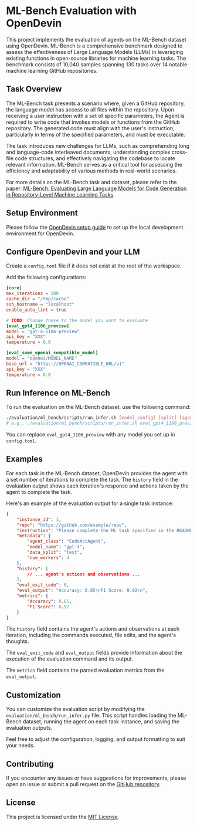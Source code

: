 # ML-Bench Evaluation with OpenDevin

This project implements the evaluation of agents on the ML-Bench dataset using OpenDevin. ML-Bench is a comprehensive benchmark designed to assess the effectiveness of Large Language Models (LLMs) in leveraging existing functions in open-source libraries for machine learning tasks. The benchmark consists of 10,040 samples spanning 130 tasks over 14 notable machine learning GitHub repositories.

## Task Overview

The ML-Bench task presents a scenario where, given a GitHub repository, the language model has access to all files within the repository. Upon receiving a user instruction with a set of specific parameters, the Agent is required to write code that invokes models or functions from the GitHub repository. The generated code must align with the user's instruction, particularly in terms of the specified parameters, and must be executable.

The task introduces new challenges for LLMs, such as comprehending long and language-code interleaved documents, understanding complex cross-file code structures, and effectively navigating the codebase to locate relevant information. ML-Bench serves as a critical tool for assessing the efficiency and adaptability of various methods in real-world scenarios.

For more details on the ML-Bench task and dataset, please refer to the paper: [ML-Bench: Evaluating Large Language Models for Code Generation in Repository-Level Machine Learning Tasks](https://arxiv.org/abs/2311.09835).

## Setup Environment

Please follow the [OpenDevin setup guide](https://github.com/OpenDevin/OpenDevin/blob/main/docs/setup.md) to set up the local development environment for OpenDevin.

## Configure OpenDevin and your LLM

Create a `config.toml` file if it does not exist at the root of the workspace.

Add the following configurations:

```toml
[core]
max_iterations = 100
cache_dir = "/tmp/cache"
ssh_hostname = "localhost"
enable_auto_lint = true

# TODO: Change these to the model you want to evaluate
[eval_gpt4_1106_preview]
model = "gpt-4-1106-preview"
api_key = "XXX"
temperature = 0.0

[eval_some_openai_compatible_model]
model = "openai/MODEL_NAME"
base_url = "https://OPENAI_COMPATIBLE_URL/v1"
api_key = "XXX"
temperature = 0.0
```

## Run Inference on ML-Bench

To run the evaluation on the ML-Bench dataset, use the following command:

```bash
./evaluation/ml_bench/scripts/run_infer.sh [model_config] [split] [agent] [eval_limit]
# e.g., ./evaluation/ml_bench/scripts/run_infer.sh eval_gpt4_1106_preview full CodeActAgent 10
```

You can replace `eval_gpt4_1106_preview` with any model you set up in `config.toml`.

## Examples

For each task in the ML-Bench dataset, OpenDevin provides the agent with a set number of iterations to complete the task. The `history` field in the evaluation output shows each iteration's response and actions taken by the agent to complete the task.

Here's an example of the evaluation output for a single task instance:

```json
{
    "instance_id": 1,
    "repo": "https://github.com/example/repo",
    "instruction": "Please complete the ML task specified in the README: https://github.com/example/repo/README.md\nThe task is: Implement a GNN model using DGL\n\nI am eager to utilize the Citeseer dataset as the training data to empower the ARMA Model with the learning rate set to a commendably small value of 0.Additionally, I'd like to incorporate 5 stacks into this model. Your assistance in formulating the necessary code to accomplish this task would be of tremendous help.\n\nReference:\nThe following commands learn a neural network and predict on the test set. Train an ARMA model which follows the original hyperparameters on different datasets.\n\n# Cora:\npython citation.py --gpu 0\n\n# Citeseer:\npython citation.py --gpu 0 --dataset Citeseer --num-stacks 3\n\n# Pubmed:\npython citation.py --gpu 0 --dataset Pubmed --dropout 0.25 --num-stacks 1\n\nYou should only modify files under the specified path in the repo.\nFollow the task arguments when running the training script:\n{\n  \"dataset\": \"Citeseer\",\n  \"lr\": \"0\",\n  \"num-stacks\": \"5\"\n}\n\nYou should terminate the subprocess after running the task (e.g., call subprocess.Popen(args).wait()).\nWhen you think you have completed the task, please run the following command: <execute_bash> exit </execute_bash>.\n",
    "metadata": {
        "agent_class": "CodeActAgent",
        "model_name": "gpt-4",
        "data_split": "test",
        "num_workers": 4
    },
    "history": [
        // ... agent's actions and observations ...
    ],
    "eval_exit_code": 0,
    "eval_output": "Accuracy: 0.85\nF1 Score: 0.92\n",
    "metrics": {
        "Accuracy": 0.85,
        "F1 Score": 0.92
    }
}
```

The `history` field contains the agent's actions and observations at each iteration, including the commands executed, file edits, and the agent's thoughts.

The `eval_exit_code` and `eval_output` fields provide information about the execution of the evaluation command and its output.

The `metrics` field contains the parsed evaluation metrics from the `eval_output`.

## Customization

You can customize the evaluation script by modifying the `evaluation/ml_bench/run_infer.py` file. This script handles loading the ML-Bench dataset, running the agent on each task instance, and saving the evaluation outputs.

Feel free to adjust the configuration, logging, and output formatting to suit your needs.

## Contributing

If you encounter any issues or have suggestions for improvements, please open an issue or submit a pull request on the [GitHub repository](https://github.com/gersteinlab/ML-bench).

## License

This project is licensed under the [MIT License](LICENSE).
